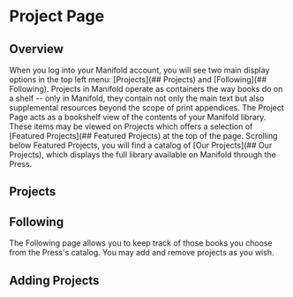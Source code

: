 # Project Page

## Overview

When you log into your Manifold account, you will see two main display options in the top left menu: [Projects](## Projects) and [Following](## Following). Projects in Manifold operate as containers the way books do on a shelf -- only in Manifold, they contain not only the main text but also supplemental resources beyond the scope of print appendices. The Project Page acts as a bookshelf view of the contents of your Manifold library. These items may be viewed on Projects which offers a selection of [Featured Projects](## Featured Projects) at the top of the page. Scrolling below Featured Projects, you will find a catalog of [Our Projects](## Our Projects), which displays the full library available on Manifold through the Press. 

## Projects

## Following
The Following page allows you to keep track of those books you choose from the Press's catalog. You may add and remove projects as you wish.

## Adding Projects


